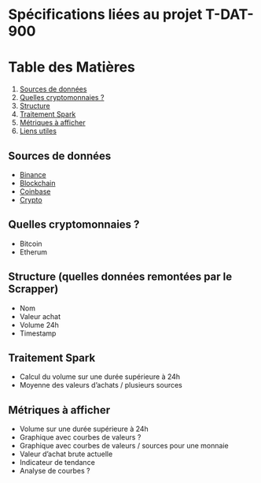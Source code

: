 # Spécifications liées au projet T-DAT-900

# Table des Matières
1. [Sources de données](#sources-de-données)
2. [Quelles cryptomonnaies ?](#quelles-cryptomonnaies-)
3. [Structure](#structure-quelles-données-remontées-par-le-scrapper)
4. [Traitement Spark](#traitement-spark)
5. [Métriques à afficher](#métriques-à-afficher)
6. [Liens utiles](#liens-utiles)

## Sources de données
- [Binance](https://www.binance.com/fr/markets/overview)
- [Blockchain](https://exchange.blockchain.com/)
- [Coinbase](https://www.coinbase.com/fr/explore)
- [Crypto](https://crypto.com/price)

## Quelles cryptomonnaies ?
- Bitcoin
- Etherum

## Structure (quelles données remontées par le Scrapper)
- Nom
- Valeur achat
- Volume 24h
- Timestamp

## Traitement Spark
- Calcul du volume sur une durée supérieure à 24h
- Moyenne des valeurs d’achats / plusieurs sources

## Métriques à afficher
- Volume sur une durée supérieure à 24h
- Graphique avec courbes de valeurs ?
- Graphique avec courbes de valeurs / sources pour une monnaie
- Valeur d’achat brute actuelle
- Indicateur de tendance
- Analyse de courbes ?


